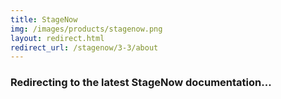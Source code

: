 ```yaml
---
title: StageNow
img: /images/products/stagenow.png
layout: redirect.html
redirect_url: /stagenow/3-3/about
---
```


### Redirecting to the latest StageNow documentation...

